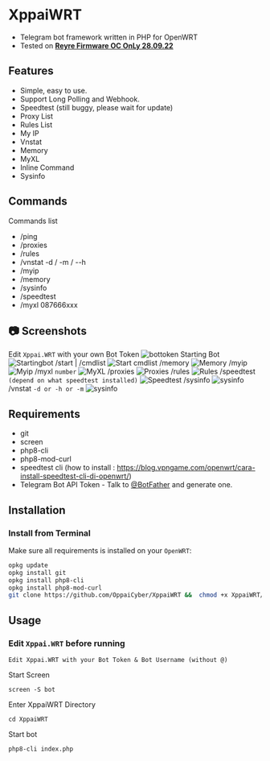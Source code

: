 # XppaiWRT
- Telegram bot framework written in PHP for OpenWRT
- Tested on [**Reyre Firmware OC OnLy 28.09.22**](https://www.youtube.com/watch?v=vtjw38V2ybA)    
## Features

* Simple, easy to use.
* Support Long Polling and Webhook.
* Speedtest (still buggy, please wait for update)
* Proxy List
* Rules List
* My IP
* Vnstat
* Memory
* MyXL
* Inline Command
* Sysinfo
 
## Commands

Commands list
* /ping
* /proxies
* /rules
* /vnstat -d / -m / --h
* /myip
* /memory
* /sysinfo
* /speedtest
* /myxl 087666xxx
 
## 📷 Screenshots
Edit `Xppai.WRT` with your own Bot Token
![bottoken](https://i.ibb.co/vP7csgQ/TokenBot.png)
Starting Bot
![Startingbot](https://i.ibb.co/mcYqq3S/startbot.png)
/start | /cmdlist
![Start cmdlist](https://i.ibb.co/y4wqFwb/cmdlist.png)
/memory
![Memory](https://i.ibb.co/cwQ8m1C/memory.png)
/myip
![Myip](https://i.ibb.co/PQVB3DH/myip.png)
/myxl `number`
![MyXL](https://i.ibb.co/bBMf0rg/myxl.png)
/proxies
![Proxies](https://i.ibb.co/0fmXhjX/proxies.png)
/rules
![Rules](https://i.ibb.co/8DtrH3n/rules.png)
/speedtest `(depend on what speedtest installed)`
![Speedtest](https://i.ibb.co/r3cV90Y/speedtest.png)
/sysinfo
![sysinfo](https://i.ibb.co/2tqS3cM/sysinfo.png)
/vnstat `-d or -h or -m` 
![sysinfo](https://i.ibb.co/0ycJhvP/vnstat.png)

## Requirements
- git
- screen
- php8-cli
- php8-mod-curl
- speedtest cli (how to install : https://blog.vpngame.com/openwrt/cara-install-speedtest-cli-di-openwrt/)
- Telegram Bot API Token - Talk to [@BotFather](https://telegram.me/@BotFather) and generate one.

## Installation
### Install from Terminal

Make sure all requirements is installed on your `OpenWRT`:

```bash
opkg update
opkg install git
opkg install php8-cli
opkg install php8-mod-curl
git clone https://github.com/OppaiCyber/XppaiWRT &&  chmod +x XppaiWRT/src/plugins/*.sh
```

## Usage
### Edit `Xppai.WRT` before running
```
Edit Xppai.WRT with your Bot Token & Bot Username (without @)
```

Start Screen
```shell
screen -S bot
```

Enter XppaiWRT Directory
```shell
cd XppaiWRT
```

Start bot
```shell
php8-cli index.php
```
